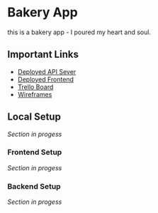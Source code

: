 # Bakery App

this is a bakery app - I poured my heart and soul.

## Important Links

- [Deployed API Sever](https://limitless-brook-75822.herokuapp.com/)
- [Deployed Frontend](https://bonifaciobakery.netlify.app/)
- [Trello Board](https://trello.com/b/P34RvuLT/app-planning)
- [Wireframes](https://wireframe.cc/nPmBk6)

## Local Setup

*Section in progess*

### Frontend Setup

*Section in progess*

### Backend Setup

*Section in progess*